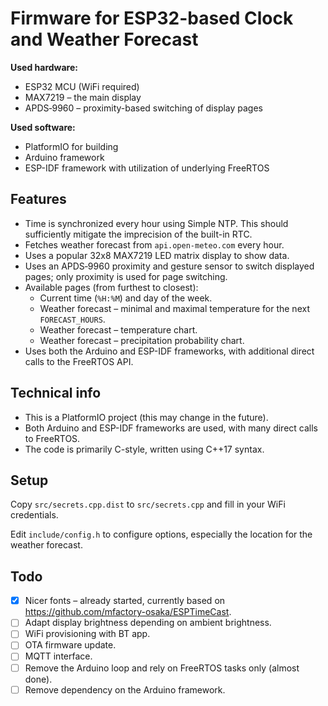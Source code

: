 
# Firmware for ESP32-based Clock and Weather Forecast

**Used hardware:**

- ESP32 MCU (WiFi required)
- MAX7219 – the main display
- APDS‑9960 – proximity-based switching of display pages

**Used software:**

- PlatformIO for building
- Arduino framework
- ESP-IDF framework with utilization of underlying FreeRTOS

## Features

- Time is synchronized every hour using Simple NTP. This should sufficiently mitigate the imprecision of the built-in RTC.
- Fetches weather forecast from `api.open-meteo.com` every hour.
- Uses a popular 32x8 MAX7219 LED matrix display to show data.
- Uses an APDS‑9960 proximity and gesture sensor to switch displayed pages; only proximity is used for page switching.
- Available pages (from furthest to closest):
  - Current time (`%H:%M`) and day of the week.
  - Weather forecast – minimal and maximal temperature for the next `FORECAST_HOURS`.
  - Weather forecast – temperature chart.
  - Weather forecast – precipitation probability chart.
- Uses both the Arduino and ESP-IDF frameworks, with additional direct calls to the FreeRTOS API.

## Technical info

- This is a PlatformIO project (this may change in the future).
- Both Arduino and ESP-IDF frameworks are used, with many direct calls to FreeRTOS.
- The code is primarily C-style, written using C++17 syntax.

## Setup

Copy `src/secrets.cpp.dist` to `src/secrets.cpp` and fill in your WiFi credentials.

Edit `include/config.h` to configure options, especially the location for the weather forecast.

## Todo

- [x] Nicer fonts – already started, currently based on <https://github.com/mfactory-osaka/ESPTimeCast>.
- [ ] Adapt display brightness depending on ambient brightness.
- [ ] WiFi provisioning with BT app.
- [ ] OTA firmware update.
- [ ] MQTT interface.
- [ ] Remove the Arduino loop and rely on FreeRTOS tasks only (almost done).
- [ ] Remove dependency on the Arduino framework.
